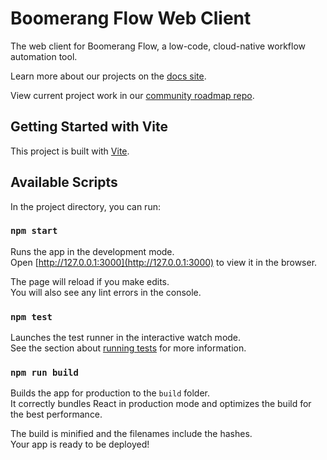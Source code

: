 # Boomerang Flow Web Client

The web client for Boomerang Flow, a low-code, cloud-native workflow automation tool.

Learn more about our projects on the [docs site](https://useboomerang.io/docs).

View current project work in our [community roadmap repo](https://github.com/boomerang-io/roadmap).

## Getting Started with Vite

This project is built with [Vite](https://vitejs.dev/).

## Available Scripts

In the project directory, you can run:

### `npm start`

Runs the app in the development mode.\
Open [http://127.0.0.1:3000](http://127.0.0.1:3000) to view it in the browser.

The page will reload if you make edits.\
You will also see any lint errors in the console.

### `npm test`

Launches the test runner in the interactive watch mode.\
See the section about [running tests](https://facebook.github.io/create-react-app/docs/running-tests) for more information.

### `npm run build`

Builds the app for production to the `build` folder.\
It correctly bundles React in production mode and optimizes the build for the best performance.

The build is minified and the filenames include the hashes.\
Your app is ready to be deployed!

